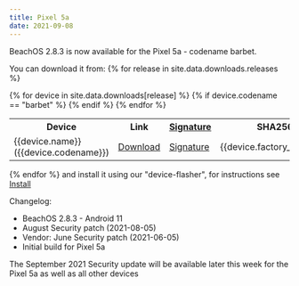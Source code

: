 ```yaml
---
title: Pixel 5a
date: 2021-09-08
---
```


BeachOS 2.8.3 is now available for the Pixel 5a - codename barbet.

You can download it from:
{% for release in site.data.downloads.releases %}
<table class="table table-striped download">
  <tr><th>Device</th><th>Link</th><th><a href="{{ '/get/verify' | relative_url }}">Signature</a></th><th>SHA256</th></tr>
{% for device in site.data.downloads[release] %}
{% if device.codename == "barbet" %}
  <tr>
    <td>{{device.name}} ({{device.codename}})</td>
    <td><a href="{{device.factory_link}}">Download</a></td>
    <td><a href="{{device.factory_link | append: '.minisig' }}">Signature</a></td>
    <td class="hash">{{device.factory_sha256}}</td>
  </tr>
{% endif %}
{% endfor %}
</table>
{% endfor %}
and install it using our "device-flasher", for instructions see <a href="{{ '/get/install' | relative_url }}">Install</a>

Changelog:
* BeachOS 2.8.3 - Android 11
* August Security patch (2021-08-05)
* Vendor: June Security patch (2021-06-05)
* Initial build for Pixel 5a


The September 2021 Security update will be available later this week for the Pixel 5a as well as all other devices
